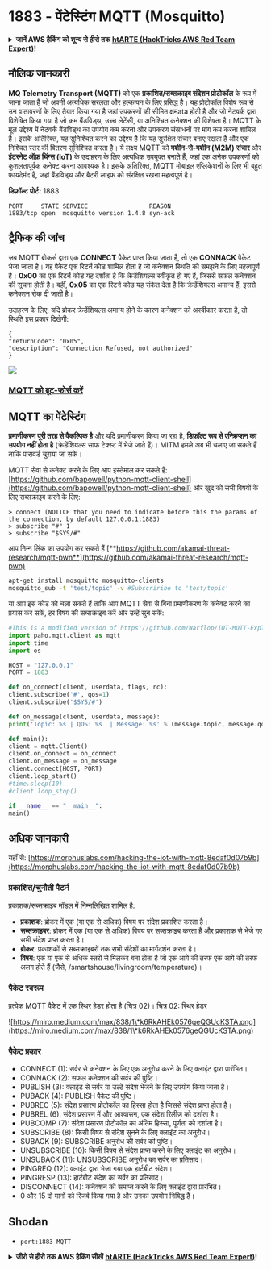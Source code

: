 # 1883 - पेंटेस्टिंग MQTT (Mosquitto)

<details>

<summary><strong>जानें AWS हैकिंग को शून्य से हीरो तक</strong> <a href="https://training.hacktricks.xyz/courses/arte"><strong>htARTE (HackTricks AWS Red Team Expert)</strong></a><strong>!</strong></summary>

HackTricks का समर्थन करने के अन्य तरीके:

* यदि आप अपनी **कंपनी का विज्ञापन HackTricks में देखना चाहते हैं** या **HackTricks को PDF में डाउनलोड करना चाहते हैं** तो [**सब्सक्रिप्शन प्लान्स देखें**](https://github.com/sponsors/carlospolop)!
* [**आधिकारिक PEASS & HackTricks स्वैग**](https://peass.creator-spring.com) प्राप्त करें
* हमारे विशेष [**NFTs**](https://opensea.io/collection/the-peass-family) संग्रह [**The PEASS Family**](https://opensea.io/collection/the-peass-family) खोजें
* **शामिल हों** 💬 [**डिस्कॉर्ड समूह**](https://discord.gg/hRep4RUj7f) या [**टेलीग्राम समूह**](https://t.me/peass) या हमें **ट्विटर** 🐦 [**@carlospolopm**](https://twitter.com/hacktricks_live)** पर फॉलो** करें।
* **हैकिंग ट्रिक्स साझा करें द्वारा PRs सबमिट करके** [**HackTricks**](https://github.com/carlospolop/hacktricks) और [**HackTricks Cloud**](https://github.com/carlospolop/hacktricks-cloud) github repos में।

</details>

## मौलिक जानकारी

**MQ Telemetry Transport (MQTT)** को एक **प्रकाशित/सब्सक्राइब संदेशन प्रोटोकॉल** के रूप में जाना जाता है जो अपनी अत्यधिक सरलता और हल्कापन के लिए प्रसिद्ध है। यह प्रोटोकॉल विशेष रूप से उन वातावरणों के लिए तैयार किया गया है जहां उपकरणों की सीमित क्षमata होती है और जो नेटवर्क द्वारा विशेषित किया गया है जो कम बैंडविड्थ, उच्च लेटेंसी, या अनिश्चित कनेक्शन की विशेषता है। MQTT के मूल उद्देश्य में नेटवर्क बैंडविड्थ का उपयोग कम करना और उपकरण संसाधनों पर मांग कम करना शामिल है। इसके अतिरिक्त, यह सुनिश्चित करने का उद्देश्य है कि यह सुरक्षित संचार बनाए रखता है और एक निश्चित स्तर की वितरण सुनिश्चित करता है। ये लक्ष्य MQTT को **मशीन-से-मशीन (M2M) संचार** और **इंटरनेट ऑफ़ थिंग्स (IoT)** के उदाहरण के लिए अत्यधिक उपयुक्त बनाते हैं, जहां एक अनेक उपकरणों को कुशलतापूर्वक कनेक्ट करना आवश्यक है। इसके अतिरिक्त, MQTT मोबाइल एप्लिकेशनों के लिए भी बहुत फायदेमंद है, जहां बैंडविड्थ और बैटरी लाइफ को संरक्षित रखना महत्वपूर्ण है।

**डिफ़ॉल्ट पोर्ट:** 1883
```
PORT     STATE SERVICE                 REASON
1883/tcp open  mosquitto version 1.4.8 syn-ack
```
## ट्रैफिक की जांच

जब MQTT ब्रोकर्स द्वारा एक **CONNECT** पैकेट प्राप्त किया जाता है, तो एक **CONNACK** पैकेट भेजा जाता है। यह पैकेट एक रिटर्न कोड शामिल होता है जो कनेक्शन स्थिति को समझने के लिए महत्वपूर्ण है। **0x00** का एक रिटर्न कोड यह दर्शाता है कि क्रेडेंशियल्स स्वीकृत हो गए हैं, जिससे सफल कनेक्शन की सूचना होती है। वहीं, **0x05** का एक रिटर्न कोड यह संकेत देता है कि क्रेडेंशियल्स अमान्य हैं, इससे कनेक्शन रोक दी जाती है।

उदाहरण के लिए, यदि ब्रोकर क्रेडेंशियल्स अमान्य होने के कारण कनेक्शन को अस्वीकार करता है, तो स्थिति इस प्रकार दिखेगी:
```
{
"returnCode": "0x05",
"description": "Connection Refused, not authorized"
}
```
![](<../.gitbook/assets/image (645) (1).png>)

### [**MQTT को ब्रूट-फोर्स करें**](../generic-methodologies-and-resources/brute-force.md#mqtt)

## MQTT का पेंटेस्टिंग

**प्रमाणीकरण पूरी तरह से वैकल्पिक है** और यदि प्रमाणीकरण किया जा रहा है, **डिफ़ॉल्ट रूप से एन्क्रिप्शन का उपयोग नहीं होता है** (क्रेडेंशियल्स साफ टेक्स्ट में भेजे जाते हैं)। MITM हमले अब भी चलाए जा सकते हैं ताकि पासवर्ड चुराया जा सके।

MQTT सेवा से कनेक्ट करने के लिए आप इस्तेमाल कर सकते हैं: [https://github.com/bapowell/python-mqtt-client-shell](https://github.com/bapowell/python-mqtt-client-shell) और खुद को सभी विषयों के लिए सब्सक्राइब करने के लिए:
```
> connect (NOTICE that you need to indicate before this the params of the connection, by default 127.0.0.1:1883)
> subscribe "#" 1
> subscribe "$SYS/#"
```
आप निम्न लिंक का उपयोग कर सकते हैं [**https://github.com/akamai-threat-research/mqtt-pwn**](https://github.com/akamai-threat-research/mqtt-pwn)
```bash
apt-get install mosquitto mosquitto-clients
mosquitto_sub -t 'test/topic' -v #Subscriribe to 'test/topic'
```
या आप इस कोड को चला सकते हैं ताकि आप MQTT सेवा से बिना प्रमाणीकरण के कनेक्ट करने का प्रयास कर सकें, हर विषय की सब्सक्राइब करें और उन्हें सुन सकें:
```python
#This is a modified version of https://github.com/Warflop/IOT-MQTT-Exploit/blob/master/mqtt.py
import paho.mqtt.client as mqtt
import time
import os

HOST = "127.0.0.1"
PORT = 1883

def on_connect(client, userdata, flags, rc):
client.subscribe('#', qos=1)
client.subscribe('$SYS/#')

def on_message(client, userdata, message):
print('Topic: %s | QOS: %s  | Message: %s' % (message.topic, message.qos, message.payload))

def main():
client = mqtt.Client()
client.on_connect = on_connect
client.on_message = on_message
client.connect(HOST, PORT)
client.loop_start()
#time.sleep(10)
#client.loop_stop()

if __name__ == "__main__":
main()
```
## अधिक जानकारी

यहाँ से: [https://morphuslabs.com/hacking-the-iot-with-mqtt-8edaf0d07b9b](https://morphuslabs.com/hacking-the-iot-with-mqtt-8edaf0d07b9b)

### प्रकाशित/चुनौती पैटर्न <a href="#b667" id="b667"></a>

प्रकाशक/सब्सक्राइब मॉडल में निम्नलिखित शामिल है:

* **प्रकाशक**: ब्रोकर में एक (या एक से अधिक) विषय पर संदेश प्रकाशित करता है।
* **सब्सक्राइबर**: ब्रोकर में एक (या एक से अधिक) विषय पर सब्सक्राइब करता है और प्रकाशक से भेजे गए सभी संदेश प्राप्त करता है।
* **ब्रोकर**: प्रकाशकों से सब्सक्राइबरों तक सभी संदेशों का मार्गदर्शन करता है।
* **विषय**: एक या एक से अधिक स्तरों से मिलकर बना होता है जो एक आगे की तरफ एक आगे की तरफ अलग होते हैं (जैसे, /smartshouse/livingroom/temperature)।

### पैकेट स्वरूप <a href="#f15a" id="f15a"></a>

प्रत्येक MQTT पैकेट में एक स्थिर हेडर होता है (चित्र 02)। चित्र 02: स्थिर हेडर

![https://miro.medium.com/max/838/1\*k6RkAHEk0576geQGUcKSTA.png](https://miro.medium.com/max/838/1\*k6RkAHEk0576geQGUcKSTA.png)

### पैकेट प्रकार

* CONNECT (1): सर्वर से कनेक्शन के लिए एक अनुरोध करने के लिए क्लाइंट द्वारा प्रारंभित।
* CONNACK (2): सफल कनेक्शन की सर्वर की पुष्टि।
* PUBLISH (3): क्लाइंट से सर्वर या उल्टे संदेश भेजने के लिए उपयोग किया जाता है।
* PUBACK (4): PUBLISH पैकेट की पुष्टि।
* PUBREC (5): संदेश प्रसारण प्रोटोकॉल का हिस्सा होता है जिससे संदेश प्राप्त होता है।
* PUBREL (6): संदेश प्रसारण में और आश्वासन, एक संदेश रिलीज़ को दर्शाता है।
* PUBCOMP (7): संदेश प्रसारण प्रोटोकॉल का अंतिम हिस्सा, पूर्णता को दर्शाता है।
* SUBSCRIBE (8): किसी विषय से संदेश सुनने के लिए क्लाइंट का अनुरोध।
* SUBACK (9): SUBSCRIBE अनुरोध की सर्वर की पुष्टि।
* UNSUBSCRIBE (10): किसी विषय से संदेश प्राप्त करने के लिए क्लाइंट का अनुरोध।
* UNSUBACK (11): UNSUBSCRIBE अनुरोध का सर्वर का प्रतिसाद।
* PINGREQ (12): क्लाइंट द्वारा भेजा गया एक हार्टबीट संदेश।
* PINGRESP (13): हार्टबीट संदेश का सर्वर का प्रतिसाद।
* DISCONNECT (14): कनेक्शन को समाप्त करने के लिए क्लाइंट द्वारा प्रारंभित।
* 0 और 15 दो मानों को रिजर्व किया गया है और उनका उपयोग निषिद्ध है।

## Shodan

* `port:1883 MQTT`

<details>

<summary><strong>जीरो से हीरो तक AWS हैकिंग सीखें</strong> <a href="https://training.hacktricks.xyz/courses/arte"><strong>htARTE (HackTricks AWS Red Team Expert)</strong></a><strong>!</strong></summary>

HackTricks का समर्थन करने के अन्य तरीके:

* यदि आप अपनी कंपनी का **विज्ञापन HackTricks में देखना चाहते हैं** या **HackTricks को PDF में डाउनलोड करना चाहते हैं** तो [**सब्सक्रिप्शन प्लान्स देखें**](https://github.com/sponsors/carlospolop)!
* [**आधिकारिक PEASS & HackTricks स्वैग**](https://peass.creator-spring.com) प्राप्त करें
* हमारे विशेष [**NFTs**](https://opensea.io/collection/the-peass-family) कलेक्शन [**The PEASS Family**](https://opensea.io/collection/the-peass-family) खोजें
* **शामिल हों** 💬 [**डिस्कॉर्ड समूह**](https://discord.gg/hRep4RUj7f) या [**टेलीग्राम समूह**](https://t.me/peass) या हमें **ट्विटर** 🐦 [**@carlospolopm**](https://twitter.com/hacktricks_live)** पर **फॉलो** करें।
* **HackTricks** और [**HackTricks Cloud**](https://github.com/carlospolop/hacktricks-cloud) github repos में **PRs सबमिट करके** अपने हैकिंग ट्रिक्स साझा करें।

</details>
